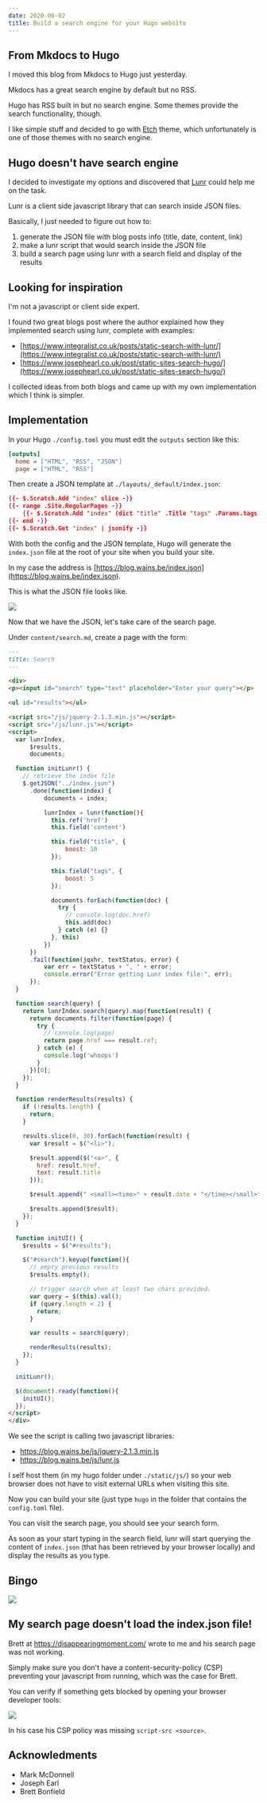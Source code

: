 ```yaml
---
date: 2020-06-02
title: Build a search engine for your Hugo website
---
```


## From Mkdocs to Hugo

I moved this blog from Mkdocs to Hugo just yesterday.

Mkdocs has a great search engine by default but no RSS.

Hugo has RSS built in but no search engine. Some themes provide the search functionality, though.

I like simple stuff and decided to go with [Etch](https://themes.gohugo.io/etch/) theme, which unfortunately is one of those themes with no search engine.

## Hugo doesn't have search engine

I decided to investigate my options and discovered that [Lunr](https://lunrjs.com/) could help me on the task.

Lunr is a client side javascript library that can search inside JSON files.

Basically, I just needed to figure out how to:

1. generate the JSON file with blog posts info (title, date, content, link)
2. make a lunr script that would search inside the JSON file
3. build a search page using lunr with a search field and display of the results

## Looking for inspiration

I'm not a javascript or client side expert.

I found two great blogs post where the author explained how they implemented search using lunr, complete with examples:

- [https://www.integralist.co.uk/posts/static-search-with-lunr/](https://www.integralist.co.uk/posts/static-search-with-lunr/)
- [https://www.josephearl.co.uk/post/static-sites-search-hugo/](https://www.josephearl.co.uk/post/static-sites-search-hugo/)

I collected ideas from both blogs and came up with my own implementation which I think is simpler.

## Implementation

In your Hugo `./config.toml` you must edit the `outputs` section like this:

```ini
[outputs]
  home = ["HTML", "RSS", "JSON"]
  page = ["HTML", "RSS"]
```

Then create a JSON template at `./layouts/_default/index.json`:

```json
{{- $.Scratch.Add "index" slice -}}
{{- range .Site.RegularPages -}}
    {{- $.Scratch.Add "index" (dict "title" .Title "tags" .Params.tags "content" .Plain "href" .Permalink "date" ( .Date.Format "Jan 2, 2006" )) -}}
{{- end -}}
{{- $.Scratch.Get "index" | jsonify -}}
```

With both the config and the JSON template, Hugo will generate the `index.json` file at the root of your site when you build your site.

In my case the address is [https://blog.wains.be/index.json](https://blog.wains.be/index.json).

This is what the JSON file looks like.

![](https://blog.wains.be/images/lunr-index.png)

Now that we have the JSON, let's take care of the search page.

Under `content/search.md`, create a page with the form:

```markdown
---
title: Search
---

<div>
<p><input id="search" type="text" placeholder="Enter your query"></p>

<ul id="results"></ul>

<script src="/js/jquery-2.1.3.min.js"></script>
<script src="/js/lunr.js"></script>
<script>
  var lunrIndex,
      $results,
      documents;

  function initLunr() {
    // retrieve the index file
    $.getJSON("../index.json")
      .done(function(index) {
          documents = index;

          lunrIndex = lunr(function(){
            this.ref('href')
            this.field('content')

            this.field("title", {
                boost: 10
            });

            this.field("tags", {
                boost: 5
            });

            documents.forEach(function(doc) {
              try {
                // console.log(doc.href)
                this.add(doc)
              } catch (e) {}
            }, this)
          })
      })
      .fail(function(jqxhr, textStatus, error) {
          var err = textStatus + ", " + error;
          console.error("Error getting Lunr index file:", err);
      });
  }

  function search(query) {
    return lunrIndex.search(query).map(function(result) {
      return documents.filter(function(page) {
        try {
          // console.log(page)
          return page.href === result.ref;
        } catch (e) {
          console.log('whoops')
        }
      })[0];
    });
  }

  function renderResults(results) {
    if (!results.length) {
      return;
    }

    results.slice(0, 30).forEach(function(result) {
      var $result = $("<li>");

      $result.append($("<a>", {
        href: result.href,
        text: result.title
      }));

      $result.append(" <small><time>" + result.date + "</time></small>");

      $results.append($result);
    });
  }

  function initUI() {
    $results = $("#results");

    $("#search").keyup(function(){
      // empty previous results
      $results.empty();

      // trigger search when at least two chars provided.
      var query = $(this).val();
      if (query.length < 2) {
        return;
      }

      var results = search(query);

      renderResults(results);
    });
  }

  initLunr();

  $(document).ready(function(){
    initUI();
  });
</script>
</div>
```

We see the script is calling two javascript libraries:

- https://blog.wains.be/js/jquery-2.1.3.min.js
- https://blog.wains.be/js/lunr.js

I self host them (in my hugo folder under `./static/js/`) so your web browser does not have to visit external URLs when visiting this site.

Now you can build your site (just type `hugo` in the folder that contains the `config.toml` file).

You can visit the search page, you should see your search form.

As soon as your start typing in the search field, lunr will start querying the content of `index.json` (that has been retrieved by your browser locally) and display the results as you type.

## Bingo

![](https://blog.wains.be/images/lunr-result.png)

## My search page doesn't load the index.json file!

Brett at https://disappearingmoment.com/ wrote to me and his search page was not working.

Simply make sure you don't have a content-security-policy (CSP) preventing your javascript from running, which was the case for Brett.

You can verify if something gets blocked by opening your browser developer tools:

![](https://blog.wains.be/images/csp.png)

In his case his CSP policy was missing `script-src <source>`.

## Acknowledments

- Mark McDonnell
- Joseph Earl
- Brett Bonfield